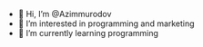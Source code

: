 - 👋 Hi, I’m @Azimmurodov
- 👀 I’m interested in programming and marketing
- 🌱 I’m currently learning programming

<!---
Azimmurodov/Azimmurodov is a ✨ special ✨ repository because its `README.md` (this file) appears on your GitHub profile.
You can click the Preview link to take a look at your changes.
--->
